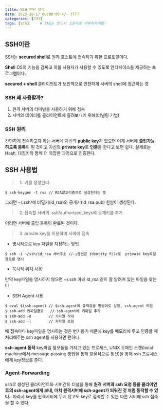 ```yaml
---
title: SSH 간단 정리
date: 2023-10-17 00:00:00 +/- TTTT
categories: [기타]
tags: [ssh]		# TAG는 반드시 소문자로 이루어져야함!
---
```

## SSH이란
SSH는 **secured shell**로 원격 호스트에 접속하기 위한 프로토콜이다. 

**Shell**
OS의 기능을 감싸고 이를 사용자가 사용할 수 있도록 인터페이스를 제공하는 프로그램이다.

**secured + shell**
클라이언트가 보안적으로 안전하게 서버의 shell에 접근하는 것

### SSH 왜 사용할까?
1. 원격 서버의 터미널을 사용하기 위해 접속
2. 서버의 데이터를 클라이언트에 흘려보내기 위해(터널링 기법)

### SSH 원리
간단하게 접속하고자 하는 서버에 자신의 **public key**가 있으면 이게 서버에 **출입가능하도록 등록**이 된 것이고 자신의 **private key**로 **인증**을 한다고 보면 쉽다. 실제로는 Hash, 대칭키와 함께 더 복잡한 과정으로 인증한다.  

## SSH 사용법


> 1. 키를 생성한다.

```
$ ssh-keygen -t rsa // RSA알고리즘으로 생성한다는 뜻
```
그러면 ~/.ssh/에 비밀키(id_rsa)와 공개키(id_rsa.pub) 한쌍이 생성된다.

> 2. 접속할 서버의 .ssh/authorized_keys에 공개키를 추가

이러면 서버에 출입 등록이 완료된 것이다.

> 3. private key를 이용하여 서버에 접속

- 명시적으로 key 파일을 지정하는 방법

 ```
$ ssh -i ~/ssh/id_rsa 서버주소 //-i옵션은 identity file로  private key파일 경로를 명시
 ```

- 묵시적 위치 사용

 만약 key파일을 명시하지 않으면 ~/.ssh 아래 id_rsa 같이 잘 알려져 있는 파일을 찾는다

- SSH Agent 사용
```
$ eval $(ssh-agent) // $ssh-agent의 출력값을 명령어로 실행, ssh-agent 띄움
$ ssh-add 키파일경로   // ssh-agent에 키파일 추가
$ ssh-add -d 	    // 키파일 삭제
$ ssh-add -l	    // 키파일 조회
```


 매 접속마다 key파일을 명시하는 것은 번거롭기 때문에 key를 메모리에 두고 인증할 때 처리해주는 ssh agent를 사용하면 편하다.
 
 **ssh-agent 동작**
key파일 정보들을 가지고 있는 프로세스, UNIX 도메인 소켓(local machine에서 message passing 방법을 통해 효율적으로 통신)을 통해 ssh 프로세스에게 key정보를 준다.


### Agent-Forwarding

ssh로 생성된 클라이언트와 서버간의 터널을 통해 **원격 서버의 ssh 요청 등을 클라이언트의 ssh-agent에게 보내, 마치 원격서버에 ssh-agent가 띄워진 것 처럼 동작할 수 있다.**. 따라서 key를 원격서버에 두지 않고도 key로 접속할 수 있는 다른 서버에 ssh 접속을 할 수 있다. 

